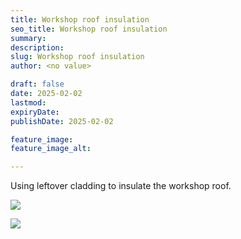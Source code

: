 ```yaml
---
title: Workshop roof insulation
seo_title: Workshop roof insulation
summary:
description:
slug: Workshop roof insulation
author: <no value>

draft: false
date: 2025-02-02
lastmod:
expiryDate:
publishDate: 2025-02-02

feature_image:
feature_image_alt:

---
```

Using leftover cladding to insulate the workshop roof.

![](/images/1524.jpeg)

![](/images/1523.jpeg)